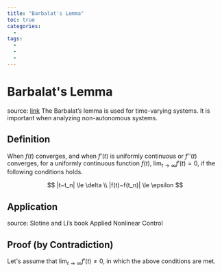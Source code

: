 ```yaml
---
title: "Barbalat's Lemma"
toc: true
categories:
  - 
tags:
  - 
  - 
  - 
---
```


# Barbalat's Lemma
source: [link](https://www.example.com/my%20great%20page)
The Barbalat’s lemma is used for time-varying systems. It is important when analyzing non-autonomous systems.
## Definition
When $f(t)$ converges, and when $f’(t)$ is uniformly continuous or $f’’(t)$ converges, 
for a uniformly continuous function $f(t)$, $\lim_{t\to\infty} f'(t) = 0$, if the following conditions holds.


$$
|t−t_n| \le \delta \\
|f(t)−f(t_n)| \le \epsilon
$$

## Application




source: Slotine and Li’s book Applied Nonlinear Control



## Proof (by Contradiction)
Let's assume that $\lim_{t\to\infty} f'(t) \ne 0$, in which the above conditions are met.


